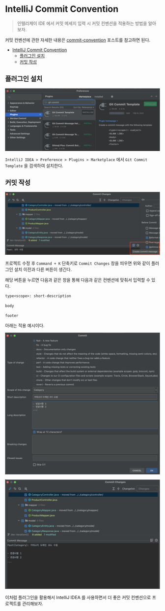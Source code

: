 # IntelliJ Commit Convention

> 인텔리제이 IDE 에서 커밋 메세지 입력 시 커밋 컨벤션을 적용하는 방법을 알아보자.

커밋 컨벤션에 관한 자세한 내용은 [commit-convention](commit-convention.md) 포스트를 참고하면 된다.

- [IntelliJ Commit Convention](#intellij-commit-convention)
  - [플러그인 설치](#플러그인-설치)
  - [커밋 작성](#커밋-작성)

## 플러그인 설치

![plugin](img/intellij-commit-convention-plugin.png)

`IntelliJ IDEA > Preference > Plugins > Marketplace` 에서 `Git Commit Template` 을 검색하여 설치한다.

## 커밋 작성

![newbtn](img/intellij-commit-convention-newbtn.png)

프로젝트 수정 후 `Command + K` 단축키로 `Commit Changes` 창을 띄우면 위와 같이 플러그인 설치 이전과 다른 버튼이 생긴다.

해당 버튼을 누르면 다음과 같은 창을 통해 다음과 같은 컨벤션에 맞춰서 입력할 수 있다.

```
type<scope>: short-description

body

footer
```

아래는 적용 예시이다.

![commit](img/intellij-commit-convention-commit.png)

![result](img/intellij-commit-convention-result.png)

이처럼 플러그인을 활용해서 IntelliJ IDEA 를 사용하면서 더 좋은 커밋 컨벤션으로 프로젝트를 관리해보자.